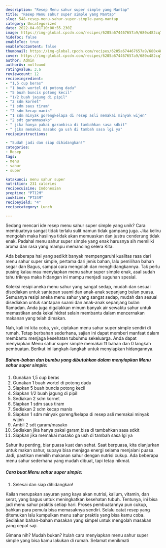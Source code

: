 ```yaml
---
description: "Resep Menu sahur super simple yang Mantap"
title: "Resep Menu sahur super simple yang Mantap"
slug: 548-resep-menu-sahur-super-simple-yang-mantap
category: Uncategorized
date: 2022-04-01T10:00:55.230Z
image: https://img-global.cpcdn.com/recipes/6205a674467657a9/680x482cq70/menu-sahur-super-simple-foto-resep-utama.jpg
hideToc: false
enableToc: true
enableTocContent: false
thumbnail: https://img-global.cpcdn.com/recipes/6205a674467657a9/680x482cq70/menu-sahur-super-simple-foto-resep-utama.jpg
cover: https://img-global.cpcdn.com/recipes/6205a674467657a9/680x482cq70/menu-sahur-super-simple-foto-resep-utama.jpg
author: Admin
authorAv: notfound
ratingvalue: 3.6
reviewcount: 12
recipeingredient:
- "1,5 cup beras"
- "1 buah wortel di potong dadu"
- "5 buah buncis potong kecil"
- "1/2 buah jagung di pipil"
- "2 sdm kornet"
- "1 sdm saus tiram"
- "2 sdm kecap manis"
- "1 sdm minyak gorengkelapa di resep asli memakai minyak wijen"
- "2 sdt garammasako"
- " jika hanya pakai garambisa di tambahkan sasa sdkit"
- " jika memakai masako ga ush di tambah sasa lgi ya"
recipeinstructions:

- "Sudah jadi dan siap dihidangkan!"
categories:
- Resep
tags:
- menu
- sahur
- super

katakunci: menu sahur super 
nutrition: 231 calories
recipecuisine: Indonesian
preptime: "PT12M"
cooktime: "PT34M"
recipeyield: "4"
recipecategory: Lunch

---
```





Sedang mencari ide resep menu sahur super simple yang unik? Cara membuatnya sangat tidak terlalu sulit namun tidak gampang juga. Jika keliru mengolah maka hasilnya tidak akan memuaskan dan justru cenderung tidak enak. Padahal menu sahur super simple yang enak harusnya sih memiliki aroma dan rasa yang mampu memancing selera Kita.





Ada beberapa hal yang sedikit banyak mempengaruhi kualitas rasa dari menu sahur super simple, pertama dari jenis bahan, lalu pemilihan bahan segar dan Bagus, sampai cara mengolah dan menghidangkannya. Tak perlu pusing kalau mau menyiapkan menu sahur super simple enak,      asal sudah tahu triknya maka hidangan ini mampu menjadi suguhan spesial.














Koleksi resipi aneka menu sahur yang sangat sedap, mudah dan sesuai disediakan untuk santapan suami dan anak-anak sepanjang bulan puasa. Semuanya resipi aneka menu sahur yang sangat sedap, mudah dan sesuai disediakan untuk santapan suami dan anak-anak sepanjang bulan Ramadan. Anda juga digalakkan minum banyak air sewaktu sahur untuk memastikan anda kekal hidrat selain membantu dalam mencernakan makanan yang telah dimakan.






Nah, kali ini kita coba, yuk, ciptakan menu sahur super simple sendiri di rumah. Tetap berbahan sederhana, sajian ini dapat memberi manfaat dalam membantu menjaga kesehatan tubuhmu sekeluarga. Anda dapat menyiapkan Menu sahur super simple memakai 11 bahan dan 0 langkah pembuatan. Berikut ini langkah-langkah untuk menyiapkan hidangannya.

<!--inarticleads1-->

##### Bahan-bahan dan bumbu yang dibutuhkan dalam menyiapkan Menu sahur super simple:

1. Gunakan 1,5 cup beras
1. Gunakan 1 buah wortel di potong dadu
1. Siapkan 5 buah buncis potong kecil
1. Siapkan 1/2 buah jagung di pipil
1. Sediakan 2 sdm kornet
1. Siapkan 1 sdm saus tiram
1. Sediakan 2 sdm kecap manis
1. Siapkan 1 sdm minyak goreng/kelapa di resep asli memakai minyak wijen
1. Ambil 2 sdt garam/masako
1. Sediakan  jika hanya pakai garam,bisa di tambahkan sasa sdkit
1. Siapkan  jika memakai masako ga ush di tambah sasa lgi ya


Sahur itu penting, biar puasa kuat dan sehat. Saat berpuasa, kita dianjurkan untuk makan sahur, supaya bisa menjaga energi selama menjalani puasa. Jadi, pastikan memilih makanan sahur dengan nutrisi cukup. Ada beberapa menu sahur sederhana yang mudah dibuat, tapi tetap nikmat. 

<!--inarticleads2-->

##### Cara buat Menu sahur super simple:


1. Selesai dan siap dihidangkan!

Kailan merupakan sayuran yang kaya akan nutrisi, kalium, vitamin, dan serat, yang bagus untuk meningkatkan kesehatan tubuh. Tentunya, ini bisa jadi menu sahur praktis setiap hari. Proses pembuatannya pun cukup, bahkan para pemula bisa memasaknya sendiri. Selalu catat resep yang ditemukan lalu kumpulkan menu sahur praktis yang bisa kamu coba. Sediakan bahan-bahan masakan yang simpel untuk mengolah masakan yang cepat saji. 

Gimana nih? Mudah bukan? Itulah cara menyiapkan menu sahur super simple yang bisa kamu lakukan di rumah. Selamat menikmati
